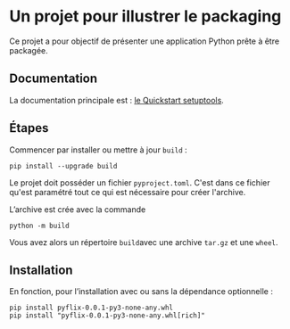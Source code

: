 # Un projet pour illustrer le packaging

Ce projet a pour objectif de présenter une application Python prête à être packagée.

## Documentation
La documentation principale est : [le Quickstart setuptools](https://setuptools.pypa.io/en/latest/userguide/quickstart.html).

## Étapes
Commencer par installer ou mettre à jour `build` :

```
pip install --upgrade build
```

Le projet doit posséder un fichier `pyproject.toml`. C'est dans ce fichier qu'est paramétré
tout ce qui est nécessaire pour créer l'archive.

L’archive est crée avec la commande
```
python -m build
```
Vous avez alors un répertoire `build`avec une archive `tar.gz` et une `wheel`.

## Installation
En fonction, pour l’installation avec ou sans la dépendance optionnelle :
```
pip install pyflix-0.0.1-py3-none-any.whl
pip install "pyflix-0.0.1-py3-none-any.whl[rich]"
```
